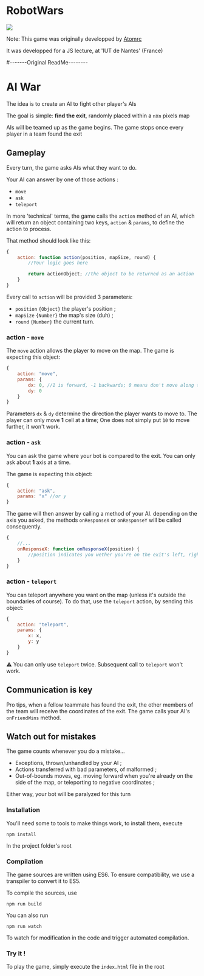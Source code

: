 # RobotWars

![](http://i.giphy.com/qoxM1gi6i0V9e.gif)

Note: This game was originally developped by [Atomrc](https://github.com/atomrc)

It was developped for a JS lecture, at 'IUT de Nantes' (France)


#-------Original ReadMe--------

# AI War

The idea is to create an AI to fight other player's AIs

The goal is simple: **find the exit**, randomly placed within a `n`x`n` pixels map

AIs will be teamed up as the game begins. The game stops once every player in a team found the exit

## Gameplay

Every turn, the game asks AIs what they want to do.

Your AI can answer by one of those actions :

- `move`
- `ask`
- `teleport`

In more 'technical' terms, the game calls the `action` method of an AI, which will return an object containing two keys, `action` & `params`, to define the action to process.

That method should look like this: 

```javascript
{
    action: function action(position, mapSize, round) {
        //Your logic goes here

        return actionObject; //the object to be returned as an action
    }
}
```

Every call to `action` will be provided 3 parameters:

- `position` `{Object}` the player's position ;
- `mapSize` `{Number}` the map's size (duh) ;
- `round` `{Number}` the current turn.

### action - `move`

The `move` action allows the player to move on the map. The game is expecting this object:

```javascript
{
    action: "move",
    params: {
        dx: 0, //1 is forward, -1 backwards; 0 means don't move along this axis
        dy: 0
    }
}
```
Parameters `dx` & `dy` determine the direction the player wants to move to. The player can only move **1** cell at a time; One does not simply put `10` to move further, it won't work.

### action - `ask`

You can ask the game where your bot is compared to the exit. You can only ask about **1** axis at a time.

The game is expecting this object:

```javascript
{
    action: "ask",
    params: "x" //or y
}
```

The game will then answer by calling a method of your AI. depending on the axis you asked, the methods `onResponseX` or `onResponseY` will be called consequently.

```javascript
{
    //...
    onResponseX: function onResponseX(position) {
        //position indicates you wether you're on the exit's left, right, or on the same column
    }
}
```

### action - `teleport`

You can teleport anywhere you want on the map (unless it's outside the boundaries of course). To do that, use the `teleport` action, by sending this object:

```javascript
{
    action: "teleport",
    params: {
        x: x,
        y: y
    }
}
```

⚠ You can only use `teleport` twice. Subsequent call to `teleport` won't work.

## Communication is key

Pro tips, when a fellow teammate has found the exit, the other members of the team will receive the coordinates of the exit.
The game calls your AI's `onFriendWins` method.

## Watch out for mistakes

The game counts whenever you do a mistake...

- Exceptions, thrown/unhandled by your AI ;
- Actions transferred with bad parameters, of malformed ;
- Out-of-bounds moves, eg. moving forward when you're already on the side of the map, or teleporting to negative coordinates ;

Either way, your bot will be paralyzed for this turn


### Installation

You'll need some to tools to make things work, to install them, execute

    npm install
    
In the project folder's root

### Compilation

The game sources are written using ES6. To ensure compatibility, we use a transpiler to convert it to ES5.

To compile the sources, use

    npm run build

You can also run

    npm run watch

To watch for modification in the code and trigger automated compilation.

### Try it !
To play the game, simply execute the `index.html` file in the root
